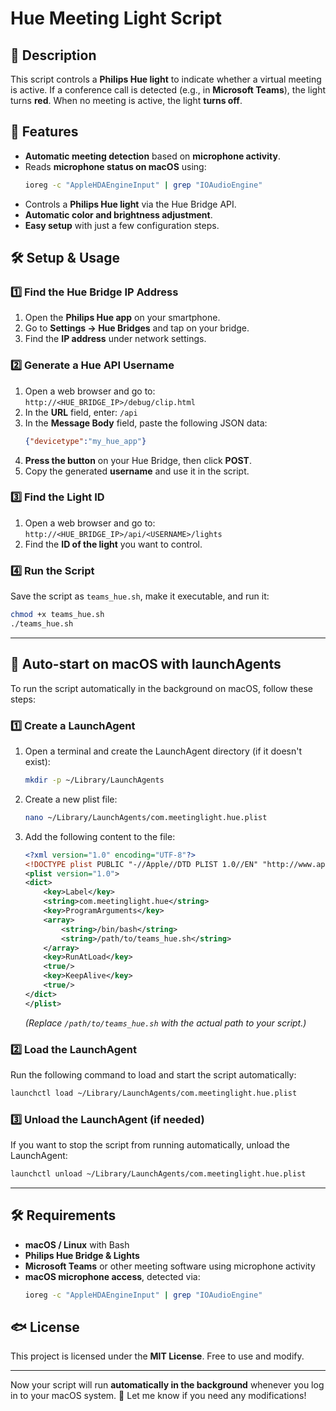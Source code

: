 # Hue Meeting Light Script

## 📌 Description
This script controls a **Philips Hue light** to indicate whether a virtual meeting is active. If a conference call is detected (e.g., in **Microsoft Teams**), the light turns **red**. When no meeting is active, the light **turns off**.

## 🚀 Features
- **Automatic meeting detection** based on **microphone activity**.
- Reads **microphone status on macOS** using:
  ```sh
  ioreg -c "AppleHDAEngineInput" | grep "IOAudioEngine"
  ```
- Controls a **Philips Hue light** via the Hue Bridge API.
- **Automatic color and brightness adjustment**.
- **Easy setup** with just a few configuration steps.

## 🛠 Setup & Usage

### 1️⃣ Find the Hue Bridge IP Address
1. Open the **Philips Hue app** on your smartphone.
2. Go to **Settings → Hue Bridges** and tap on your bridge.
3. Find the **IP address** under network settings.

### 2️⃣ Generate a Hue API Username
1. Open a web browser and go to:
   `http://<HUE_BRIDGE_IP>/debug/clip.html`
2. In the **URL** field, enter: `/api`
3. In the **Message Body** field, paste the following JSON data:
   ```json
   {"devicetype":"my_hue_app"}
   ```
4. **Press the button** on your Hue Bridge, then click **POST**.
5. Copy the generated **username** and use it in the script.

### 3️⃣ Find the Light ID
1. Open a web browser and go to:
   `http://<HUE_BRIDGE_IP>/api/<USERNAME>/lights`
2. Find the **ID of the light** you want to control.

### 4️⃣ Run the Script
Save the script as `teams_hue.sh`, make it executable, and run it:
```sh
chmod +x teams_hue.sh
./teams_hue.sh
```

---

## 🔄 Auto-start on macOS with launchAgents
To run the script automatically in the background on macOS, follow these steps:

### 1️⃣ Create a LaunchAgent
1. Open a terminal and create the LaunchAgent directory (if it doesn't exist):
   ```sh
   mkdir -p ~/Library/LaunchAgents
   ```
2. Create a new plist file:
   ```sh
   nano ~/Library/LaunchAgents/com.meetinglight.hue.plist
   ```
3. Add the following content to the file:
   ```xml
   <?xml version="1.0" encoding="UTF-8"?>
   <!DOCTYPE plist PUBLIC "-//Apple//DTD PLIST 1.0//EN" "http://www.apple.com/DTDs/PropertyList-1.0.dtd">
   <plist version="1.0">
   <dict>
       <key>Label</key>
       <string>com.meetinglight.hue</string>
       <key>ProgramArguments</key>
       <array>
           <string>/bin/bash</string>
           <string>/path/to/teams_hue.sh</string>
       </array>
       <key>RunAtLoad</key>
       <true/>
       <key>KeepAlive</key>
       <true/>
   </dict>
   </plist>
   ```
   *(Replace `/path/to/teams_hue.sh` with the actual path to your script.)*

### 2️⃣ Load the LaunchAgent
Run the following command to load and start the script automatically:
```sh
launchctl load ~/Library/LaunchAgents/com.meetinglight.hue.plist
```

### 3️⃣ Unload the LaunchAgent (if needed)
If you want to stop the script from running automatically, unload the LaunchAgent:
```sh
launchctl unload ~/Library/LaunchAgents/com.meetinglight.hue.plist
```

---

## 🛠 Requirements
- **macOS / Linux** with Bash
- **Philips Hue Bridge & Lights**
- **Microsoft Teams** or other meeting software using microphone activity
- **macOS microphone access**, detected via:
  ```sh
  ioreg -c "AppleHDAEngineInput" | grep "IOAudioEngine"
  ```

## 🐟 License
This project is licensed under the **MIT License**. Free to use and modify.

---

Now your script will run **automatically in the background** whenever you log in to your macOS system. 🚀 Let me know if you need any modifications!
